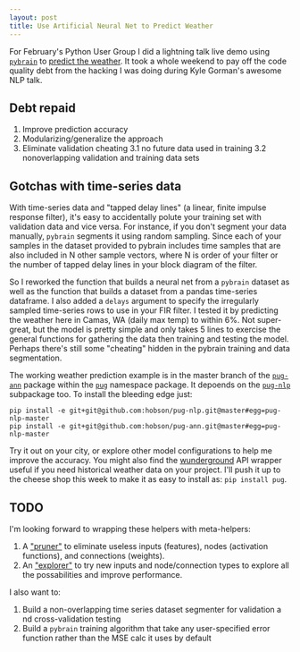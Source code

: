 ```yaml
---
layout: post
title: Use Artificial Neural Net to Predict Weather
---
```


For February's Python User Group I did a lightning talk live demo using [`pybrain`](http://pybrain.org/) to [predict the weather](http://slides.com/hobsonlane/pybrain#/). It took a whole weekend to pay off the code quality debt from the hacking  I was doing during Kyle Gorman's awesome NLP talk. 

## Debt repaid

1. Improve prediction accuracy
2. Modularizing/generalize the approach
3. Eliminate validation cheating
    3.1 no future data used in training
    3.2 nonoverlapping validation and training data sets

## Gotchas with time-series data

With time-series data and "tapped delay lines" (a linear, finite impulse response filter), it's easy to accidentally polute your training set with validation data and vice versa. For instance, if you don't segment your data manually, `pybrain` segments it using random sampling. Since each of your samples in the dataset provided to pybrain includes time samples that are also included in N other sample vectors, where N is order of your filter or the number of tapped delay lines in your block diagram of the filter.

So I reworked the function that builds a neural net from a `pybrain` dataset as well as the function that builds a dataset from a pandas time-series dataframe. I also added a `delays` argument to specify the irregularly sampled time-series rows to use in your FIR filter. I tested it by predicting the weather here in Camas, WA (daily max temp) to within 6%. Not super-great, but the model is pretty simple and only takes 5 lines to exercise the general functions for gathering the data then training and testing the model. Perhaps there's still some "cheating" hidden in the pybrain training and data segmentation.

The working weather prediction example is in the master branch of the [`pug-ann`](http://github.com/hobson/pug-ann) package within the [`pug`](http://github.com/hobson/pug) namespace package. It depoends on the [`pug-nlp`](http://github.com/hobson/pug-nlp) subpackage too. To install the bleeding edge just: 

    pip install -e git+git@github.com:hobson/pug-nlp.git@master#egg=pug-nlp-master
    pip install -e git+git@github.com:hobson/pug-ann.git@master#egg=pug-nlp-master

Try it out on your city, or explore other model configurations to help me improve the accuracy. You might also find the [wunderground](http://wunderground.com) API wrapper useful if you need historical weather data on your project. I'll push it up to the cheese shop this week to make it as easy to install as: `pip install pug`.

## TODO

I'm looking forward to wrapping these helpers with meta-helpers:

1. A ["pruner"](http://stats.stackexchange.com/a/136542/15974) to eliminate useless inputs (features), nodes (activation functions), and connections (weights).
2. An ["explorer"](http://stats.stackexchange.com/q/181/15974) to try new inputs and node/connection types to explore all the possabilities and improve performance.

I also want to:

1. Build a non-overlapping time series dataset segmenter for validation a nd cross-validation testing
2. Build a `pybrain` training algorithm that take any user-specified error function rather than the MSE calc it uses by default
